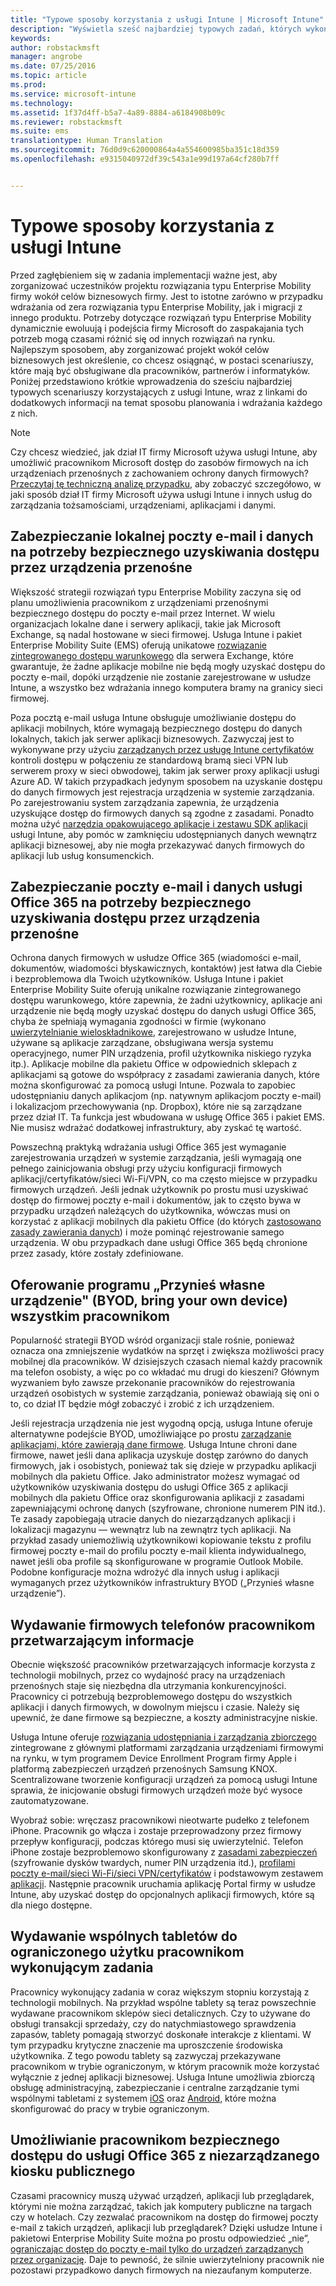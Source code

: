 ```yaml
---
title: "Typowe sposoby korzystania z usługi Intune | Microsoft Intune"
description: "Wyświetla sześć najbardziej typowych zadań, których wykonywanie ułatwia usługa Intune"
keywords: 
author: robstackmsft
manager: angrobe
ms.date: 07/25/2016
ms.topic: article
ms.prod: 
ms.service: microsoft-intune
ms.technology: 
ms.assetid: 1f37d4ff-b5a7-4a89-8884-a6184908b09c
ms.reviewer: robstackmsft
ms.suite: ems
translationtype: Human Translation
ms.sourcegitcommit: 76d0d9c620000864a4a554600985ba351c18d359
ms.openlocfilehash: e9315040972df39c543a1e99d197a64cf280b7ff


---
```


# Typowe sposoby korzystania z usługi Intune

Przed zagłębieniem się w zadania implementacji ważne jest, aby zorganizować uczestników projektu rozwiązania typu Enterprise Mobility firmy wokół celów biznesowych firmy.  Jest to istotne zarówno w przypadku wdrażania od zera rozwiązania typu Enterprise Mobility, jak i migracji z innego produktu.  Potrzeby dotyczące rozwiązań typu Enterprise Mobility dynamicznie ewoluują i podejścia firmy Microsoft do zaspakajania tych potrzeb mogą czasami różnić się od innych rozwiązań na rynku.  Najlepszym sposobem, aby zorganizować projekt wokół celów biznesowych jest określenie, co chcesz osiągnąć, w postaci scenariuszy, które mają być obsługiwane dla pracowników, partnerów i informatyków.  Poniżej przedstawiono krótkie wprowadzenia do sześciu najbardziej typowych scenariuszy korzystających z usługi Intune, wraz z linkami do dodatkowych informacji na temat sposobu planowania i wdrażania każdego z nich.

>[!NOTE]
>Czy chcesz wiedzieć, jak dział IT firmy Microsoft używa usługi Intune, aby umożliwić pracownikom Microsoft dostęp do zasobów firmowych na ich urządzeniach przenośnych z zachowaniem ochrony danych firmowych? [Przeczytaj tę techniczną analizę przypadku](https://www.microsoft.com/itshowcase/Article/Content/588), aby zobaczyć szczegółowo, w jaki sposób dział IT firmy Microsoft używa usługi Intune i innych usług do zarządzania tożsamościami, urządzeniami, aplikacjami i danymi.  

## Zabezpieczanie lokalnej poczty e-mail i danych na potrzeby bezpiecznego uzyskiwania dostępu przez urządzenia przenośne
Większość strategii rozwiązań typu Enterprise Mobility zaczyna się od planu umożliwienia pracownikom z urządzeniami przenośnymi bezpiecznego dostępu do poczty e-mail przez Internet. W wielu organizacjach lokalne dane i serwery aplikacji, takie jak Microsoft Exchange, są nadal hostowane w sieci firmowej. Usługa Intune i pakiet Enterprise Mobility Suite (EMS) oferują unikatowe [rozwiązanie zintegrowanego dostępu warunkowego](/intune/deploy-use/restrict-access-to-email-and-o365-services-with-microsoft-intune) dla serwera Exchange, które gwarantuje, że żadne aplikacje mobilne nie będą mogły uzyskać dostępu do poczty e-mail, dopóki urządzenie nie zostanie zarejestrowane w usłudze Intune, a wszystko bez wdrażania innego komputera bramy na granicy sieci firmowej.

Poza pocztą e-mail usługa Intune obsługuje umożliwianie dostępu do aplikacji mobilnych, które wymagają bezpiecznego dostępu do danych lokalnych, takich jak serwer aplikacji biznesowych.  Zazwyczaj jest to wykonywane przy użyciu [zarządzanych przez usługę Intune certyfikatów](/en-us/intune/deploy-use/secure-resource-access-with-certificate-profiles) kontroli dostępu w połączeniu ze standardową bramą sieci VPN lub serwerem proxy w sieci obwodowej, takim jak serwer proxy aplikacji usługi Azure AD.  W takich przypadkach jedynym sposobem na uzyskanie dostępu do danych firmowych jest rejestracja urządzenia w systemie zarządzania.  Po zarejestrowaniu system zarządzania zapewnia, że urządzenia uzyskujące dostęp do firmowych danych są zgodne z zasadami.  Ponadto można użyć [narzędzia opakowującego aplikacje i zestawu SDK aplikacji](/intune/deploy-use/decide-how-to-prepare-apps-for-mobile-application-management-with-microsoft-intune) usługi Intune, aby pomóc w zamknięciu udostępnianych danych wewnątrz aplikacji biznesowej, aby nie mogła przekazywać danych firmowych do aplikacji lub usług konsumenckich.

<!-- Learn more about how to plan and deploy Intune to help secure on-premises email and data. -->

## Zabezpieczanie poczty e-mail i danych usługi Office 365 na potrzeby bezpiecznego uzyskiwania dostępu przez urządzenia przenośne
Ochrona danych firmowych w usłudze Office 365 (wiadomości e-mail, dokumentów, wiadomości błyskawicznych, kontaktów) jest łatwa dla Ciebie i bezproblemowa dla Twoich użytkowników. Usługa Intune i pakiet Enterprise Mobility Suite oferują unikalne rozwiązanie zintegrowanego dostępu warunkowego, które zapewnia, że żadni użytkownicy, aplikacje ani urządzenie nie będą mogły uzyskać dostępu do danych usługi Office 365, chyba że spełniają wymagania zgodności w firmie (wykonano [uwierzytelnianie wieloskładnikowe](/intune/deploy-use/protect-windows-devices-with-multi-factor-authentication), zarejestrowano w usłudze Intune, używane są aplikacje zarządzane, obsługiwana wersja systemu operacyjnego, numer PIN urządzenia, profil użytkownika niskiego ryzyka itp.). Aplikacje mobilne dla pakietu Office w odpowiednich sklepach z aplikacjami są gotowe do współpracy z zasadami zawierania danych, które można skonfigurować za pomocą usługi Intune. Pozwala to zapobiec udostępnianiu danych aplikacjom (np. natywnym aplikacjom poczty e-mail) i lokalizacjom przechowywania (np. Dropbox), które nie są zarządzane przez dział IT.  Ta funkcja jest wbudowana w usługę Office 365 i pakiet EMS.  Nie musisz wdrażać dodatkowej infrastruktury, aby zyskać tę wartość.

Powszechną praktyką wdrażania usługi Office 365 jest wymaganie zarejestrowania urządzeń w systemie zarządzania, jeśli wymagają one pełnego zainicjowania obsługi przy użyciu konfiguracji firmowych aplikacji/certyfikatów/sieci Wi-Fi/VPN, co ma często miejsce w przypadku firmowych urządzeń.  Jeśli jednak użytkownik po prostu musi uzyskiwać dostęp do firmowej poczty e-mail i dokumentów, jak to często bywa w przypadku urządzeń należących do użytkownika, wówczas musi on korzystać z aplikacji mobilnych dla pakietu Office (do których [zastosowano zasady zawierania danych](/intune/deploy-use/protect-apps-and-data-with-microsoft-intune)) i może pominąć rejestrowanie samego urządzenia.  W obu przypadkach dane usługi Office 365 będą chronione przez zasady, które zostały zdefiniowane.

<!-- Learn more about how to plan and deploy Intune to help secure Office 365 email and data. -->

## Oferowanie programu „Przynieś własne urządzenie" (BYOD, bring your own device) wszystkim pracownikom
Popularność strategii BYOD wśród organizacji stale rośnie, ponieważ oznacza ona zmniejszenie wydatków na sprzęt i zwiększa możliwości pracy mobilnej dla pracowników. W dzisiejszych czasach niemal każdy pracownik ma telefon osobisty, a więc po co wkładać mu drugi do kieszeni? Głównym wyzwaniem było zawsze przekonanie pracowników do rejestrowania urządzeń osobistych w systemie zarządzania, ponieważ obawiają się oni o to, co dział IT będzie mógł zobaczyć i zrobić z ich urządzeniem.  

Jeśli rejestracja urządzenia nie jest wygodną opcją, usługa Intune oferuje alternatywne podejście BYOD, umożliwiające po prostu [zarządzanie aplikacjami, które zawierają dane firmowe](/intune/deploy-use/protect-apps-and-data-with-microsoft-intune).  Usługa Intune chroni dane firmowe, nawet jeśli dana aplikacja uzyskuje dostęp zarówno do danych firmowych, jak i osobistych, ponieważ tak się dzieje w przypadku aplikacji mobilnych dla pakietu Office.  Jako administrator możesz wymagać od użytkowników uzyskiwania dostępu do usługi Office 365 z aplikacji mobilnych dla pakietu Office oraz skonfigurowania aplikacji z zasadami zapewniającymi ochronę danych (szyfrowane, chronione numerem PIN itd.).  Te zasady zapobiegają utracie danych do niezarządzanych aplikacji i lokalizacji magazynu — wewnątrz lub na zewnątrz tych aplikacji.  Na przykład zasady uniemożliwią użytkownikowi kopiowanie tekstu z profilu firmowej poczty e-mail do profilu poczty e-mail klienta indywidualnego, nawet jeśli oba profile są skonfigurowane w programie Outlook Mobile.  Podobne konfiguracje można wdrożyć dla innych usług i aplikacji wymaganych przez użytkowników infrastruktury BYOD („Przynieś własne urządzenie”).

<!-- Learn more about how to plan and deploy Intune to support BYOD.-->

## Wydawanie firmowych telefonów pracownikom przetwarzającym informacje
Obecnie większość pracowników przetwarzających informacje korzysta z technologii mobilnych, przez co wydajność pracy na urządzeniach przenośnych staje się niezbędna dla utrzymania konkurencyjności.  Pracownicy ci potrzebują bezproblemowego dostępu do wszystkich aplikacji i danych firmowych, w dowolnym miejscu i czasie.  Należy się upewnić, że dane firmowe są bezpieczne, a koszty administracyjne niskie.  

Usługa Intune oferuje [rozwiązania udostępniania i zarządzania zbiorczego](/intune/deploy-use/manage-corporate-owned-devices) zintegrowane z głównymi platformami zarządzania urządzeniami firmowymi na rynku, w tym programem Device Enrollment Program firmy Apple i platformą zabezpieczeń urządzeń przenośnych Samsung KNOX.  Scentralizowane tworzenie konfiguracji urządzeń za pomocą usługi Intune sprawia, że inicjowanie obsługi firmowych urządzeń może być wysoce zautomatyzowane.  

Wyobraź sobie: wręczasz pracownikowi nieotwarte pudełko z telefonem iPhone. Pracownik go włącza i zostaje przeprowadzony przez firmowy przepływ konfiguracji, podczas którego musi się uwierzytelnić. Telefon iPhone zostaje bezproblemowo skonfigurowany z [zasadami zabezpieczeń](/intune/deploy-use/manage-settings-and-features-on-your-devices-with-microsoft-intune-policies) (szyfrowanie dysków twardych, numer PIN urządzenia itd.), [profilami poczty e-mail/sieci Wi-Fi/sieci VPN/certyfikatów](/intune/deploy-use/enable-access-to-company-resources-with-microsoft-intune) i podstawowym zestawem [aplikacji](/intune/deploy-use/add-apps). Następnie pracownik uruchamia aplikację Portal firmy w usłudze Intune, aby uzyskać dostęp do opcjonalnych aplikacji firmowych, które są dla niego dostępne.

<!-- Learn more about how to plan and deploy Intune to support corporate owned devices. -->

## Wydawanie wspólnych tabletów do ograniczonego użytku pracownikom wykonującym zadania
Pracownicy wykonujący zadania w coraz większym stopniu korzystają z technologii mobilnych.  Na przykład wspólne tablety są teraz powszechnie wydawane pracownikom sklepów sieci detalicznych.  Czy to używane do obsługi transakcji sprzedaży, czy do natychmiastowego sprawdzenia zapasów, tablety pomagają stworzyć doskonałe interakcje z klientami.  W tym przypadku krytyczne znaczenie ma uproszczenie środowiska użytkownika.  Z tego powodu tablety są zazwyczaj przekazywane pracownikom w trybie ograniczonym, w którym pracownik może korzystać wyłącznie z jednej aplikacji biznesowej.  Usługa Intune umożliwia zbiorczą obsługę administracyjną, zabezpieczanie i centralne zarządzanie tymi wspólnymi tabletami z systemem [iOS](/intune/deploy-use/ios-policy-settings-in-microsoft-intune#general-configuration-policy-settings) oraz [Android](/intune/deploy-use/android-policy-settings-in-microsoft-intune#general-configuration-policy), które można skonfigurować do pracy w trybie ograniczonym.

<!-- Learn more about how to plan and deploy Intune to support shared tablets. -->

## Umożliwianie pracownikom bezpiecznego dostępu do usługi Office 365 z niezarządzanego kiosku publicznego
Czasami pracownicy muszą używać urządzeń, aplikacji lub przeglądarek, którymi nie można zarządzać, takich jak komputery publiczne na targach czy w hotelach. Czy zezwalać pracownikom na dostęp do firmowej poczty e-mail z takich urządzeń, aplikacji lub przeglądarek? Dzięki usłudze Intune i pakietowi Enterprise Mobility Suite <!--you have choices. The--> można po prostu odpowiedzieć „nie”, [ograniczając dostęp do poczty e-mail tylko do urządzeń zarządzanych przez organizację](/intune/deploy-use/restrict-access-to-email-and-o365-services-with-microsoft-intune).  <!-- Alternatively, you can choose to allow limited access to these untrusted computers by requiring multi-factor authentication and only allowing browser access (Outlook Web Access) in a mode where files cannot be downloaded (e.g. email attachments).-->  Daje to pewność, że silnie uwierzytelniony pracownik nie pozostawi przypadkowo danych firmowych na niezaufanym komputerze.

<!-- Learn more about how to plan and deploy Intune to support kiosks. -->



<!--HONumber=Jul16_HO4-->


